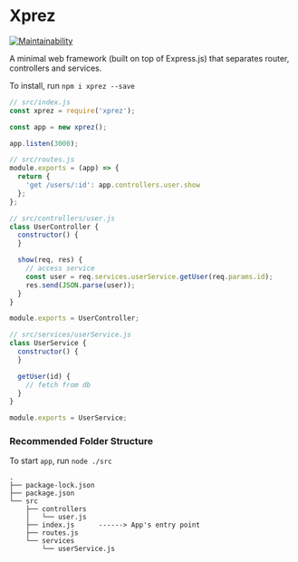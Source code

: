 # Xprez

[![Maintainability](https://api.codeclimate.com/v1/badges/18a4dfac6bbc30040e34/maintainability)](https://codeclimate.com/github/yzhan1/xprez/maintainability)

A minimal web framework (built on top of Express.js) that separates router, controllers and services.

To install, run `npm i xprez --save`

```javascript
// src/index.js
const xprez = require('xprez');

const app = new xprez();

app.listen(3000);

// src/routes.js
module.exports = (app) => {
  return {
    'get /users/:id': app.controllers.user.show
  };
};

// src/controllers/user.js
class UserController {
  constructor() {
  }

  show(req, res) {
    // access service
    const user = req.services.userService.getUser(req.params.id);
    res.send(JSON.parse(user));
  }
}

module.exports = UserController;

// src/services/userService.js
class UserService {
  constructor() {
  }

  getUser(id) {
    // fetch from db
  }
}

module.exports = UserService;
```

### Recommended Folder Structure

To start `app`, run `node ./src`

```
.
├── package-lock.json
├── package.json
└── src
    ├── controllers
    │   └── user.js
    ├── index.js      ------> App's entry point
    ├── routes.js    
    └── services
        └── userService.js
```